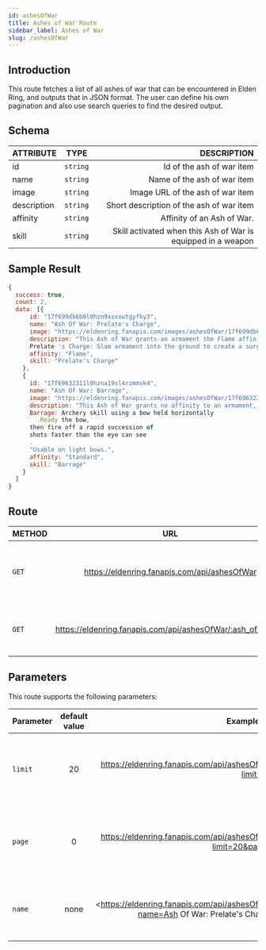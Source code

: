 ```yaml
---
id: ashesOfWar
title: Ashes of War Route
sidebar_label: Ashes of War
slug: /ashesOfWar
---
```


## Introduction

This route fetches a list of all ashes of war that can be encountered in Elden Ring, and outputs that in JSON format. The user can define his own pagination and also use search queries to find the desired output.

## Schema

| ATTRIBUTE        |      TYPE      |   DESCRIPTION |
| ------------- | :-----------: | -----: |
| id         | `string` | Id of the ash of war item |
| name         | `string` | Name of the ash of war item |
| image         | `string` | Image URL of the ash of war item |
| description         | `string` | Short description of the ash of war item |
| affinity         | `string` | Affinity of an Ash of War. |
| skill         | `string` | Skill activated when this Ash of War is equipped in a weapon |

## Sample Result

```javascript
{
  success: true,
  count: 2,
  data: [{
      id: "17f699db6b0l0hzn9xsxxwtgyfky3",
      name: "Ash Of War: Prelate's Charge",
      image: "https://eldenring.fanapis.com/images/ashesOfWar/17f699db6b0l0hzn9xsxxwtgyfky3.png",
      description: "This Ash of War grants an armament the Flame affinity and the following skill:"
      Prelate 's Charge: Slam armament into the ground to create a surge of flames, then charge in. Hold to continue the charge."Usable on large and colossal axes and hammers.",
      affinity: "Flame",
      skill: "Prelate's Charge"
    },
    {
      id: "17f69632311l0hzna19sl4rzmmvk4",
      name: "Ash Of War: Barrage",
      image: "https://eldenring.fanapis.com/images/ashesOfWar/17f69632311l0hzna19sl4rzmmvk4.png",
      description: "This Ash of War grants no affinity to an armament, but imparts the following skill:"
      Barrage: Archery skill using a bow held horizontally
        .Ready the bow,
      then fire off a rapid succession of
      shots faster than the eye can see
      .
      "Usable on light bows.",
      affinity: "Standard",
      skill: "Barrage"
    }
  ]
}
```

## Route

| METHOD        |      URL      |   DESCRIPTION |
| ------------- | :-----------: | -----: |
| `GET`         | <https://eldenring.fanapis.com/api/ashesOfWar> | This route retrieves a list of all the ashes of war present in **Elden Ring**. |
| `GET`         | <https://eldenring.fanapis.com/api/ashesOfWar/:ash_of_war_id> | This route retrieves one **Elden Ring** Ash of War using its ID. |

## Parameters

This route supports the following parameters:

| Parameter        |      default value      | Example URL |  DESCRIPTION |
| ------------- | :-----------: | -----: |  -----: |
| `limit`        | 20 | <https://eldenring.fanapis.com/api/ashesOfWar?limit=100> | This parameter is used to set the maximum amount of items in the response |
| `page`         | 0 | <https://eldenring.fanapis.com/api/ashesOfWar?limit=20&page=3> | This parameter is used no navigate between pages of results |
| `name`         | none | <https://eldenring.fanapis.com/api/ashesOfWar?name=Ash Of War: Prelate's Charge>  | This parameter is used to search for fields by their names |
